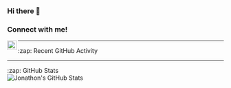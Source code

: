### Hi there 👋

### Connect with me!
[<img align="left" alt="JohnHandley | LinkedIn" width="22px" src="https://cdn.jsdelivr.net/npm/simple-icons@v3/icons/linkedin.svg" />][linkedin]

<!--
**hinchley2018/hinchley2018** is a ✨ _special_ ✨ repository because its `README.md` (this file) appears on your GitHub profile.
- 🔭 I’m currently working on ...
- 🌱 I’m currently learning ...
- 👯 I’m looking to collaborate on ...
- 🤔 I’m looking for help with ...
- 💬 Ask me about ...
- 📫 How to reach me: ...
- 😄 Pronouns: ...
- ⚡ Fun fact: ...
-->


---

<summary>:zap: Recent GitHub Activity</summary>
  
<!--START_SECTION:activity-->
<!--END_SECTION:activity-->

---


<summary>:zap: GitHub Stats</summary>

<img align="left" alt="Jonathon's GitHub Stats" src="https://github-readme-stats.codestackr.vercel.app/api?username=hinchley2018&show_icons=true&hide_border=true" />

[linkedin]: https://www.linkedin.com/in/aggies2018/
